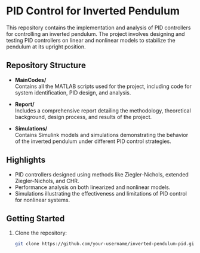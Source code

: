 # PID Control for Inverted Pendulum

This repository contains the implementation and analysis of PID controllers for controlling an inverted pendulum. The project involves designing and testing PID controllers on linear and nonlinear models to stabilize the pendulum at its upright position.

## Repository Structure

- **MainCodes/**  
  Contains all the MATLAB scripts used for the project, including code for system identification, PID design, and analysis.

- **Report/**  
  Includes a comprehensive report detailing the methodology, theoretical background, design process, and results of the project.

- **Simulations/**  
  Contains Simulink models and simulations demonstrating the behavior of the inverted pendulum under different PID control strategies.

## Highlights

- PID controllers designed using methods like Ziegler-Nichols, extended Ziegler-Nichols, and CHR.
- Performance analysis on both linearized and nonlinear models.
- Simulations illustrating the effectiveness and limitations of PID control for nonlinear systems.

## Getting Started

1. Clone the repository:
   ```bash
   git clone https://github.com/your-username/inverted-pendulum-pid.git
